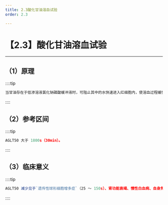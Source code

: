 ```yaml
---
title: 2.3酸化甘油溶血试验
order: 2.3

---
```


# 【2.3】酸化甘油溶血试验

<kaodian :text="'血液学检验记忆卡'" />

<!-- ###### 第九章 红细胞膜缺陷性贫血及其实验诊断

> 临床血液学检验 -->

<beitiX/>

---

## （1）原理

<son :text="'血液学检验记忆卡'" text1="（1）原理" :textOption="[['熟练掌握','基础知识',''],['熟练掌握','基础知识','相关专业知识'],['熟练掌握','基础知识','相关专业知识']]" />

::::tip

```js
当甘油存在于低渗溶液氯化钠磷酸缓冲液时，可阻止其中的水快速进入红细胞内，使溶血过程缓慢。但甘油与膜脂质又有亲和性，可使膜脂质减少。当红细胞膜蛋白及膜脂质有缺陷时，它们在 PH6.85 甘油缓冲液中比正常红细胞溶解速度快，导致红细胞悬液的吸光度降至 50%的时间（AGLT50）明显缩短。
```

::::

## （2）参考区间

<son :text="'血液学检验记忆卡'" text1="（2）参考区间" :textOption="[['熟练掌握','基础知识',''],['熟练掌握','基础知识','相关专业知识'],['熟练掌握','基础知识','相关专业知识']]" />

::::tip

```js
AGLT50 大于 1800s（30min）。
```

::::

## （3）临床意义

<son :text="'血液学检验记忆卡'" text1="（3）临床意义" :textOption="[['熟练掌握','专业知识','专业实践能力'],['熟练掌握','专业知识','专业实践能力'],['熟练掌握','专业知识','专业实践能力']]" />

::::tip

```js
AGLT50 减少见于`遗传性球形细胞增多症`（25 ～ 150s）、肾功能衰竭、慢性白血病、自身免疫性溶贫和妊娠妇女。
```

::::
